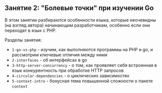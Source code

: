 ## Занятие 2: "Болевые точки" при изучении Go

В этом занятии разбираются особенности языка, которые неочевидны (на взгляд автора) начинающим разработчикам, особенно если они переходят в язык с PHP.

Разделы занятия:

* `1-go-vs-php` - изучим, как выполняются программы на PHP и go, и рассмотрим ключевые отличия между ними
* `2-interfaces` - об интерфейсах в go
* `3-http-server-concurrency` - о том, как проявляет себя встроенная в язык конкурентность при обработке HTTP запросов
* `4-circular-dependencies` - о циклических зависимостях
* `5-context-intro` - бонусная тема повышенной сложности о пакете `context`
